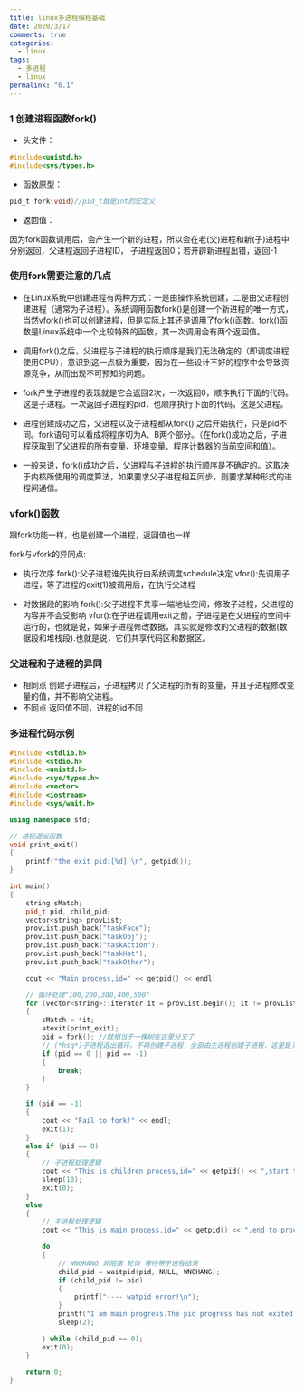 ```yaml
---
title: linux多进程编程基础
date: 2020/3/17
comments: true
categories:
  - linux
tags:
  - 多进程
  - linux
permalink: "6.1"
---
```

### 1 创建进程函数fork()

* 头文件：

```C
#include<unistd.h>
#include<sys/types.h>
```

* 函数原型：

```C
pid_t fork(void)//pid_t就是int的宏定义
```

* 返回值：

因为fork函数调用后，会产生一个新的进程，所以会在老(父)进程和新(子)进程中分别返回，父进程返回子进程ID，
子进程返回0；若开辟新进程出错，返回-1

### 使用fork需要注意的几点

* 在Linux系统中创建进程有两种方式：一是由操作系统创建，二是由父进程创建进程（通常为子进程）。系统调用函数fork()是创建一个新进程的唯一方式，当然vfork()也可以创建进程，但是实际上其还是调用了fork()函数。fork()函数是Linux系统中一个比较特殊的函数，其一次调用会有两个返回值。

* 调用fork()之后，父进程与子进程的执行顺序是我们无法确定的（即调度进程使用CPU），意识到这一点极为重要，因为在一些设计不好的程序中会导致资源竞争，从而出现不可预知的问题。

* fork产生子进程的表现就是它会返回2次，一次返回0，顺序执行下面的代码。这是子进程。一次返回子进程的pid，也顺序执行下面的代码，这是父进程。

* 进程创建成功之后，父进程以及子进程都从fork() 之后开始执行，只是pid不同。fork语句可以看成将程序切为A、B两个部分。（在fork()成功之后，子进程获取到了父进程的所有变量、环境变量、程序计数器的当前空间和值）。

* 一般来说，fork()成功之后，父进程与子进程的执行顺序是不确定的。这取决于内核所使用的调度算法，如果要求父子进程相互同步，则要求某种形式的进程间通信。

### vfork()函数

跟fork功能一样，也是创建一个进程，返回值也一样

fork与vfork的异同点:

* 执行次序
  fork():父子进程谁先执行由系统调度schedule决定
  vfor():先调用子进程，等子进程的exit(1)被调用后，在执行父进程

* 对数据段的影响
  fork():父子进程不共享一端地址空间，修改子进程，父进程的内容并不会受影响
  vfor():在子进程调用exit之前，子进程是在父进程的空间中运行的，也就是说，如果子进程修改数据，其实就是修改的父进程的数据(数据段和堆栈段).也就是说，它们共享代码区和数据区。

### 父进程和子进程的异同

* 相同点
  创建子进程后，子进程拷贝了父进程的所有的变量，并且子进程修改变量的值，并不影响父进程。
* 不同点
  返回值不同，进程的id不同

### 多进程代码示例

```C++
#include <stdlib.h>
#include <stdio.h>
#include <unistd.h>
#include <sys/types.h>
#include <vector>
#include <iostream>
#include <sys/wait.h>

using namespace std;

// 进程退出函数
void print_exit()
{
    printf("the exit pid:[%d] \n", getpid());
}

int main()
{
    string sMatch;
    pid_t pid, child_pid;
    vector<string> provList;
    provList.push_back("taskFace");
    provList.push_back("taskObj");
    provList.push_back("taskAction");
    provList.push_back("taskHat");
    provList.push_back("taskOther");

    cout << "Main process,id=" << getpid() << endl;

    // 循环处理"100,200,300,400,500"
    for (vector<string>::iterator it = provList.begin(); it != provList.end(); ++it)
    {
        sMatch = *it;
        atexit(print_exit);
        pid = fork(); //就相当于一棵树在这里分叉了
        // (*hsq*)子进程退出循环，不再创建子进程，全部由主进程创建子进程，这里是关键所在
        if (pid == 0 || pid == -1)
        {
            break;
        }
    }

    if (pid == -1)
    {
        cout << "Fail to fork!" << endl;
        exit(1);
    }
    else if (pid == 0)
    {
        // 子进程处理逻辑
        cout << "This is children process,id=" << getpid() << ",start to process " << sMatch << endl;
        sleep(10);
        exit(0);
    }
    else
    {
        // 主进程处理逻辑
        cout << "This is main process,id=" << getpid() << ",end to process " << sMatch << endl;

        do
        {
            // WNOHANG 非阻塞 轮询 等待带子进程结束
            child_pid = waitpid(pid, NULL, WNOHANG);
            if (child_pid != pid)
            {
                printf("---- watpid error!\n");
            }
            printf("I am main progress.The pid progress has not exited!\n");
            sleep(2);

        } while (child_pid == 0);
        exit(0);
    }

    return 0;
}
```
